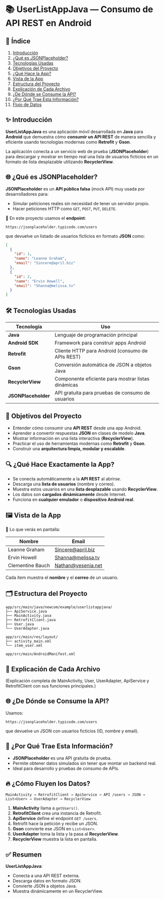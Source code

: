 # 📚 UserListAppJava — Consumo de API REST en Android

## 📖 Índice

1. [Introducción](#introducción)
2. [¿Qué es JSONPlaceholder?](#qué-es-jsonplaceholder)
3. [Tecnologías Usadas](#tecnologías-usadas)
4. [Objetivos del Proyecto](#objetivos-del-proyecto)
5. [¿Qué Hace la App?](#qué-hace-la-app)
6. [Vista de la App](#vista-de-la-app)
7. [Estructura del Proyecto](#estructura-del-proyecto)
8. [Explicación de Cada Archivo](#explicación-de-cada-archivo)
9. [¿De Dónde se Consume la API?](#de-dónde-se-consume-la-api)
10. [¿Por Qué Trae Esta Información?](#por-qué-trae-esta-información)
11. [Flujo de Datos](#flujo-de-datos)

## ✨ Introducción

**UserListAppJava** es una aplicación móvil desarrollada en **Java** para **Android** que demuestra cómo **consumir un API REST** de manera sencilla y eficiente usando tecnologías modernas como **Retrofit** y **Gson**.

La aplicación conecta a un servicio web de prueba (**JSONPlaceholder**) para descargar y mostrar en tiempo real una lista de usuarios ficticios en un formato de lista desplazable utilizando **RecyclerView**.

## 🌐 ¿Qué es JSONPlaceholder?

**JSONPlaceholder** es un **API pública falsa** (mock API) muy usada por desarrolladores para:
- Simular peticiones reales sin necesidad de tener un servidor propio.
- Hacer peticiones HTTP como `GET`, `POST`, `PUT`, `DELETE`.

🔗 En este proyecto usamos el **endpoint**:

```
https://jsonplaceholder.typicode.com/users
```

que devuelve un listado de usuarios ficticios en formato **JSON** como:

```json
[
  {
    "id": 1,
    "name": "Leanne Graham",
    "email": "Sincere@april.biz"
  },
  {
    "id": 2,
    "name": "Ervin Howell",
    "email": "Shanna@melissa.tv"
  }
]
```

## 🛠️ Tecnologías Usadas

| Tecnología         | Uso                                                   |
|--------------------|-------------------------------------------------------|
| **Java**            | Lenguaje de programación principal                   |
| **Android SDK**     | Framework para construir apps Android                |
| **Retrofit**        | Cliente HTTP para Android (consumo de APIs REST)      |
| **Gson**            | Conversión automática de JSON a objetos Java         |
| **RecyclerView**    | Componente eficiente para mostrar listas dinámicas   |
| **JSONPlaceholder** | API gratuita para pruebas de consumo de usuarios     |

## 🎯 Objetivos del Proyecto

- Entender cómo consumir una **API REST** desde una app Android.
- Aprender a convertir respuestas **JSON** en clases de modelo **Java**.
- Mostrar información en una lista interactiva (**RecyclerView**).
- Practicar el uso de herramientas modernas como **Retrofit** y **Gson**.
- Construir una **arquitectura limpia, modular y escalable**.

## 🔍 ¿Qué Hace Exactamente la App?

- Se conecta automáticamente a la **API REST** al abrirse.
- Descarga una **lista de usuarios** (nombre y correo).
- Muestra estos usuarios en una **lista desplazable** usando **RecyclerView**.
- Los datos son **cargados dinámicamente** desde Internet.
- Funciona en **cualquier emulador** o **dispositivo Android real**.

## 🖼️ Vista de la App

📱 Lo que verás en pantalla:

| Nombre             | Email                |
|--------------------|----------------------|
| Leanne Graham      | Sincere@april.biz     |
| Ervin Howell       | Shanna@melissa.tv     |
| Clementine Bauch   | Nathan@yesenia.net    |

Cada ítem muestra el **nombre** y el **correo** de un usuario.

## 🗂️ Estructura del Proyecto

```
app/src/main/java/newcom/example/userlistappjava/
├── ApiService.java
├── MainActivity.java
├── RetrofitClient.java
├── User.java
└── UserAdapter.java

app/src/main/res/layout/
├── activity_main.xml
└── item_user.xml

app/src/main/AndroidManifest.xml
```

## 📜 Explicación de Cada Archivo

(Explicación completa de MainActivity, User, UserAdapter, ApiService y RetrofitClient con sus funciones principales.)

## 🌐 ¿De Dónde se Consume la API?

Usamos:

```
https://jsonplaceholder.typicode.com/users
```

que devuelve un JSON con usuarios ficticios (ID, nombre y email).

## 🤔 ¿Por Qué Trae Esta Información?

- **JSONPlaceholder** es una API gratuita de prueba.
- Permite obtener datos simulados sin tener que montar un backend real.
- Ideal para desarrollo y pruebas de consumo de APIs.

## 🔥 ¿Cómo Fluyen los Datos?

```
MainActivity → RetrofitClient → ApiService → API /users → JSON → List<User> → UserAdapter → RecyclerView
```

1. **MainActivity** llama a `getUsers()`.
2. **RetrofitClient** crea una instancia de Retrofit.
3. **ApiService** define el endpoint `GET /users`.
4. Retrofit hace la petición y recibe un JSON.
5. **Gson** convierte ese JSON en `List<User>`.
6. **UserAdapter** toma la lista y la pasa al **RecyclerView**.
7. **RecyclerView** muestra la lista en pantalla.

## ✅ Resumen

**UserListAppJava**:
- Conecta a una API REST externa.
- Descarga datos en formato JSON.
- Convierte JSON a objetos Java.
- Muestra dinámicamente en un RecyclerView.

